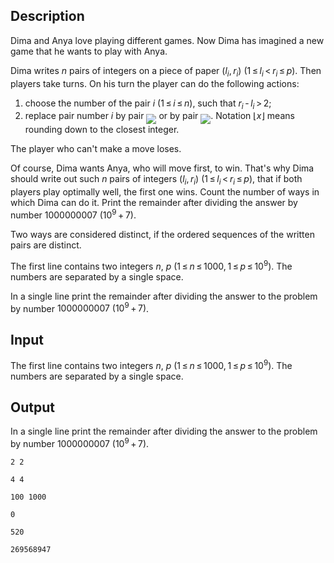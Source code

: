 ## Description

<div><p>Dima and Anya love playing different games. Now Dima has imagined a new game that he wants to play with Anya.</p><p>Dima writes <span class="tex-span"><i>n</i></span> pairs of integers on a piece of paper <span class="tex-span">(<i>l</i><sub class="lower-index"><i>i</i></sub>, <i>r</i><sub class="lower-index"><i>i</i></sub>)</span> <span class="tex-span">(1 ≤ <i>l</i><sub class="lower-index"><i>i</i></sub> &lt; <i>r</i><sub class="lower-index"><i>i</i></sub> ≤ <i>p</i>)</span>. Then players take turns. On his turn the player can do the following actions:</p><ol> <li> choose the number of the pair <span class="tex-span"><i>i</i></span> <span class="tex-span">(1 ≤ <i>i</i> ≤ <i>n</i>)</span>, such that <span class="tex-span"><i>r</i><sub class="lower-index"><i>i</i></sub> - <i>l</i><sub class="lower-index"><i>i</i></sub> &gt; 2</span>; </li><li> replace pair number <span class="tex-span"><i>i</i></span> by pair <img align="middle" class="tex-formula" src="file://a4ju0S0A.png" style="max-width: 100.0%;max-height: 100.0%;"> or by pair <img align="middle" class="tex-formula" src="file://ZkN42PxS.png" style="max-width: 100.0%;max-height: 100.0%;">. Notation <span class="tex-span">⌊<i>x</i>⌋</span> means rounding down to the closest integer. </li></ol><p>The player who can't make a move loses.</p><p>Of course, Dima wants Anya, who will move first, to win. That's why Dima should write out such <span class="tex-span"><i>n</i></span> pairs of integers <span class="tex-span">(<i>l</i><sub class="lower-index"><i>i</i></sub>, <i>r</i><sub class="lower-index"><i>i</i></sub>)</span> <span class="tex-span">(1 ≤ <i>l</i><sub class="lower-index"><i>i</i></sub> &lt; <i>r</i><sub class="lower-index"><i>i</i></sub> ≤ <i>p</i>)</span>, that if both players play optimally well, the first one wins. Count the number of ways in which Dima can do it. Print the remainder after dividing the answer by number <span class="tex-span">1000000007&nbsp;(10<sup class="upper-index">9</sup> + 7)</span>.</p><p>Two ways are considered distinct, if the <span class="tex-font-style-bf">ordered</span> sequences of the written pairs are distinct.</p></div><div class="input-specification"><p>The first line contains two integers <span class="tex-span"><i>n</i></span>, <span class="tex-span"><i>p</i></span> <span class="tex-span">(1 ≤ <i>n</i> ≤ 1000, 1 ≤ <i>p</i> ≤ 10<sup class="upper-index">9</sup>)</span>. The numbers are separated by a single space.</p></div><div class="output-specification"><p>In a single line print the remainder after dividing the answer to the problem by number <span class="tex-span">1000000007&nbsp;(10<sup class="upper-index">9</sup> + 7)</span>.</p></div>

## Input

<p>The first line contains two integers <span class="tex-span"><i>n</i></span>, <span class="tex-span"><i>p</i></span> <span class="tex-span">(1 ≤ <i>n</i> ≤ 1000, 1 ≤ <i>p</i> ≤ 10<sup class="upper-index">9</sup>)</span>. The numbers are separated by a single space.</p>

## Output

<p>In a single line print the remainder after dividing the answer to the problem by number <span class="tex-span">1000000007&nbsp;(10<sup class="upper-index">9</sup> + 7)</span>.</p>





```input1
2 2

```




```input2
4 4

```




```input3
100 1000

```




```output1
0

```




```output2
520

```




```output3
269568947

```


